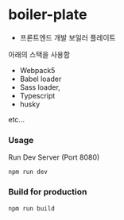 # boiler-plate

- 프론트엔드 개발 보일러 플레이트

아래의 스택을 사용함
- Webpack5
- Babel loader
- Sass loader, 
- Typescript
- husky

etc...

### Usage
Run Dev Server (Port 8080)

```npm run dev``` 

### Build for production

```npm run build```

